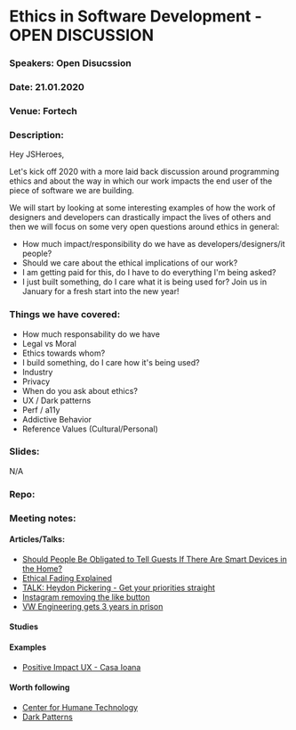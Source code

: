 # Ethics in Software Development - OPEN DISCUSSION

### Speakers: Open Disucssion
### Date: 21.01.2020
### Venue: Fortech
### Description:

Hey JSHeroes,

Let's kick off 2020 with a more laid back discussion around programming ethics and about the way in which our work impacts the end user of the piece of software we are building.

We will start by looking at some interesting examples of how the work of designers and developers can drastically impact the lives of others and then we will focus on some very open questions around ethics in general:
- How much impact/responsibility do we have as developers/designers/it people?
- Should we care about the ethical implications of our work?
- I am getting paid for this, do I have to do everything I'm being asked?
- I just built something, do I care what it is being used for?
Join us in January for a fresh start into the new year!


### Things we have covered:
- How much responsability do we have
- Legal vs Moral
- Ethics towards whom?
- I build something, do I care how it's being used?
- Industry
- Privacy
- When do you ask about ethics?
- UX / Dark patterns
- Perf / a11y
- Addictive Behavior
- Reference Values (Cultural/Personal)


### Slides:
N/A

### Repo:

### Meeting notes:
#### Articles/Talks:
- [Should People Be Obligated to Tell Guests If There Are Smart Devices in the Home?](https://www.maketecheasier.com/should-people-tell-guests-smart-devices-home)
- [Ethical Fading Explained](https://www.youtube.com/watch?v=UdU4VZqRIO0)
- [TALK: Heydon Pickering - Get your priorities straight](https://www.youtube.com/watch?v=ediHVy0869c)
- [Instagram removing the like button](https://www.businessinsider.com/instagram-removing-likes-what-it-will-look-like-2019-11)
- [VW Engineering gets 3 years in prison](https://www.theregister.co.uk/2017/08/25/vw_engineer_gets_3yrs_for_emissionbusting_sw/)

#### Studies

#### Examples
- [Positive Impact UX - Casa Ioana](http://casaioana.org/en/)

#### Worth following
- [Center for Humane Technology](https://humanetech.com/)
- [Dark Patterns](https://www.darkpatterns.org/)
